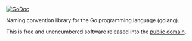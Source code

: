 [![GoDoc](https://godoc.org/github.com/pascaldekloe/name?status.svg)](https://godoc.org/github.com/pascaldekloe/name)

Naming convention library for the Go programming language (golang).

This is free and unencumbered software released into the
[public domain](http://creativecommons.org/publicdomain/zero/1.0).
